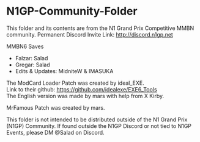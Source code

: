 # N1GP-Community-Folder
 
This folder and its contents are from the N1 Grand Prix Competitive MMBN community. 
Permanent Discord Invite Link: http://discord.n1gp.net


MMBN6 Saves  
* Falzar: Salad  
* Gregar: Salad  
* Edits & Updates: MidniteW & IMASUKA  

The ModCard Loader Patch was created by ideal_EXE.  
Link to their github: https://github.com/idealexe/EXE6_Tools  
The English version was made by mars with help from X Kirby.  

MrFamous Patch was created by mars.


This folder is not intended to be distributed outside of the N1 Grand Prix (N1GP) Community. If found outside the N1GP Discord or not tied to N1GP Events, please DM @Salad on Discord.
